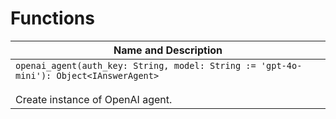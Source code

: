 # Functions

| Name and Description |
| --- |
| `openai_agent(auth_key: String, model: String := 'gpt-4o-mini'): Object<IAnswerAgent>`<br /><br /> Create instance of OpenAI agent. |
